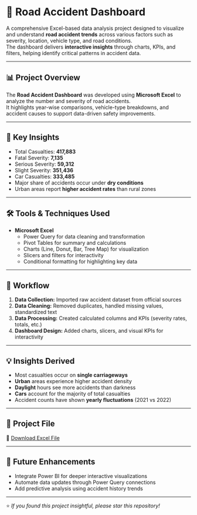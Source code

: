# 🚗 Road Accident Dashboard

A comprehensive Excel-based data analysis project designed to visualize and understand **road accident trends** across various factors such as severity, location, vehicle type, and road conditions.  
The dashboard delivers **interactive insights** through charts, KPIs, and filters, helping identify critical patterns in accident data.

---

## 📊 Project Overview
The **Road Accident Dashboard** was developed using **Microsoft Excel** to analyze the number and severity of road accidents.  
It highlights year-wise comparisons, vehicle-type breakdowns, and accident causes to support data-driven safety improvements.

---

## 🧩 Key Insights
- Total Casualties: **417,883**
- Fatal Severity: **7,135**
- Serious Severity: **59,312**
- Slight Severity: **351,436**
- Car Casualties: **333,485**
- Major share of accidents occur under **dry conditions**
- Urban areas report **higher accident rates** than rural zones

---

## 🛠️ Tools & Techniques Used
- **Microsoft Excel**
  - Power Query for data cleaning and transformation  
  - Pivot Tables for summary and calculations  
  - Charts (Line, Donut, Bar, Tree Map) for visualization  
  - Slicers and filters for interactivity  
  - Conditional formatting for highlighting key data  

---

## 🧮 Workflow
1. **Data Collection:** Imported raw accident dataset from official sources  
2. **Data Cleaning:** Removed duplicates, handled missing values, standardized text  
3. **Data Processing:** Created calculated columns and KPIs (severity rates, totals, etc.)  
4. **Dashboard Design:** Added charts, slicers, and visual KPIs for interactivity  

---

## 💡 Insights Derived
- Most casualties occur on **single carriageways**  
- **Urban** areas experience higher accident density  
- **Daylight** hours see more accidents than darkness  
- **Cars** account for the majority of total casualties  
- Accident counts have shown **yearly fluctuations** (2021 vs 2022)

---

## 📂 Project File
📁 [Download Excel File](https://1drv.ms/x/c/940194cc43aba0f6/EZHnVitiuJxNjUwjwbcCBqABtxcQcr0dI8S3J4eY5I8mTQ?e=cZsCRZ)

---

## 🚀 Future Enhancements
- Integrate Power BI for deeper interactive visualizations  
- Automate data updates through Power Query connections  
- Add predictive analysis using accident history trends  

---

⭐ *If you found this project insightful, please star this repository!*
